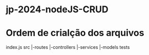 # jp-2024-nodeJS-CRUD



# Ordem de crialção dos arquivos

index.js
src
|-routes
|-controllers
|-services
|-models
tests